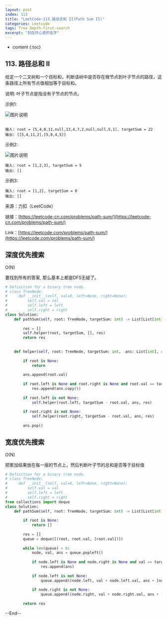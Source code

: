 ```yaml
---
layout: post
index: 113
title: "LeetCode-113.路径总和 II(Path Sum II)"
categories: Leetcode
tags: Tree Depth-first-search
excerpt: "刻在你心底的名字"
---
```


* content
{:toc}

## 113. 路径总和 II

给定一个二叉树和一个目标和，判断该树中是否存在根节点到叶子节点的路径，这条路径上所有节点值相加等于目标和。

说明: 叶子节点是指没有子节点的节点。

示例1: 

![图片说明](https://geemaple.github.io/images/leetcode-algorithm-113-1.jpg)

```
      
输入: root = [5,4,8,11,null,13,4,7,2,null,null,5,1], targetSum = 22
输出: [[5,4,11,2],[5,8,4,5]]
```

示例2: 

![图片说明](https://geemaple.github.io/images/leetcode-algorithm-113-2.jpg)

```
输入: root = [1,2,3], targetSum = 5
输出: []
```

示例3: 

```
输入: root = [1,2], targetSum = 0
输出: []
```

来源：力扣（LeetCode）

链接：[https://leetcode-cn.com/problems/path-sum/](https://leetcode-cn.com/problems/path-sum/)

Link：[https://leetcode.com/problems/path-sum/](https://leetcode.com/problems/path-sum/)

## 深度优先搜索

O(N)

要找到所有的答案, 那么基本上都是DFS无疑了。

```python
# Definition for a binary tree node.
# class TreeNode:
#     def __init__(self, val=0, left=None, right=None):
#         self.val = val
#         self.left = left
#         self.right = right
class Solution:
    def pathSum(self, root: TreeNode, targetSum: int) -> List[List[int]]:
                
        res = []
        self.helper(root, targetSum, [], res)
        return res
        
        
    def helper(self, root: TreeNode, targetSum: int,  ans: List[int], res: List[List[int]]):
        
        if root is None:
            return 
        
        ans.append(root.val)
        
        if root.left is None and root.right is None and root.val == targetSum:
            res.append(ans.copy())
            
        if root.left is not None:
            self.helper(root.left, targetSum - root.val, ans, res)
        
        if root.right is not None:
            self.helper(root.right, targetSum - root.val, ans, res)
        
        ans.pop()
```

## 宽度优先搜索

O(N)

把累加结果放在每一层的节点上，然后判断叶子节的总和是否等于目标值

```python
# Definition for a binary tree node.
# class TreeNode:
#     def __init__(self, val=0, left=None, right=None):
#         self.val = val
#         self.left = left
#         self.right = right
from collections import deque
class Solution:
    def pathSum(self, root: TreeNode, targetSum: int) -> List[List[int]]:
          
        if root is None:
            return []
            
        res = []
        queue = deque([(root, root.val, [root.val])])
        
        while len(queue) > 0:
            node, val, ans = queue.popleft()
            
            if node.left is None and node.right is None and val == targetSum:
                res.append(ans)
                
            if node.left is not None:
                queue.append((node.left, val + node.left.val, ans + [node.left.val]))
                
            if node.right is not None:
                queue.append((node.right, val + node.right.val, ans + [node.right.val]))
            
        return res
```

--End--


